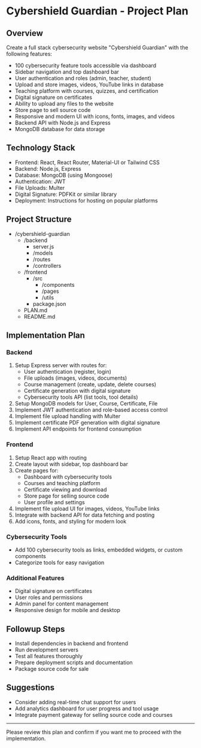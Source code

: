 # Cybershield Guardian - Project Plan

## Overview
Create a full stack cybersecurity website "Cybershield Guardian" with the following features:
- 100 cybersecurity feature tools accessible via dashboard
- Sidebar navigation and top dashboard bar
- User authentication and roles (admin, teacher, student)
- Upload and store images, videos, YouTube links in database
- Teaching platform with courses, quizzes, and certification
- Digital signature on certificates
- Ability to upload any files to the website
- Store page to sell source code
- Responsive and modern UI with icons, fonts, images, and videos
- Backend API with Node.js and Express
- MongoDB database for data storage

## Technology Stack
- Frontend: React, React Router, Material-UI or Tailwind CSS
- Backend: Node.js, Express
- Database: MongoDB (using Mongoose)
- Authentication: JWT
- File Uploads: Multer
- Digital Signature: PDFKit or similar library
- Deployment: Instructions for hosting on popular platforms

## Project Structure
- /cybershield-guardian
  - /backend
    - server.js
    - /models
    - /routes
    - /controllers
  - /frontend
    - /src
      - /components
      - /pages
      - /utils
    - package.json
  - PLAN.md
  - README.md

## Implementation Plan

### Backend
1. Setup Express server with routes for:
   - User authentication (register, login)
   - File uploads (images, videos, documents)
   - Course management (create, update, delete courses)
   - Certificate generation with digital signature
   - Cybersecurity tools API (list tools, tool details)
2. Setup MongoDB models for User, Course, Certificate, File
3. Implement JWT authentication and role-based access control
4. Implement file upload handling with Multer
5. Implement certificate PDF generation with digital signature
6. Implement API endpoints for frontend consumption

### Frontend
1. Setup React app with routing
2. Create layout with sidebar, top dashboard bar
3. Create pages for:
   - Dashboard with cybersecurity tools
   - Courses and teaching platform
   - Certificate viewing and download
   - Store page for selling source code
   - User profile and settings
4. Implement file upload UI for images, videos, YouTube links
5. Integrate with backend API for data fetching and posting
6. Add icons, fonts, and styling for modern look

### Cybersecurity Tools
- Add 100 cybersecurity tools as links, embedded widgets, or custom components
- Categorize tools for easy navigation

### Additional Features
- Digital signature on certificates
- User roles and permissions
- Admin panel for content management
- Responsive design for mobile and desktop

## Followup Steps
- Install dependencies in backend and frontend
- Run development servers
- Test all features thoroughly
- Prepare deployment scripts and documentation
- Package source code for sale

## Suggestions
- Consider adding real-time chat support for users
- Add analytics dashboard for user progress and tool usage
- Integrate payment gateway for selling source code and courses

---

Please review this plan and confirm if you want me to proceed with the implementation.
